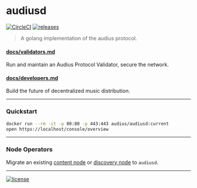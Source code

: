 # audiusd

[![CircleCI](https://dl.circleci.com/status-badge/img/gh/AudiusProject/audiusd/tree/main.svg?style=shield)](https://dl.circleci.com/status-badge/redirect/gh/AudiusProject/audiusd/tree/main) [![releases](https://img.shields.io/github/v/release/AudiusProject/audiusd)](https://github.com/AudiusProject/audiusd/releases/latest) 

> A golang implementation of the audius protocol.

#### [docs/validators.md](docs/validators.md)
Run and maintain an Audius Protocol Validator, secure the network.

#### [docs/developers.md](docs/developers.md) 
Build the future of decentralized music distribution.

---

### Quickstart

```bash
docker run --rm -it -p 80:80 -p 443:443 audius/audiusd:current
open https://localhost/console/overview
```

---

### Node Operators

Migrate an existing [content node](docs/validators.md#existing-content-nodes) or [discovery node](docs/validators.md#existing-discovery-nodes) to `audiusd`.

---
[![license](https://img.shields.io/github/license/AudiusProject/audiusd)](https://github.com/AudiusProject/audiusd/blob/main/LICENSE)

